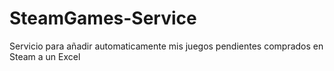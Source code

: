# SteamGames-Service
 Servicio para añadir automaticamente mis juegos pendientes comprados en Steam a un Excel

